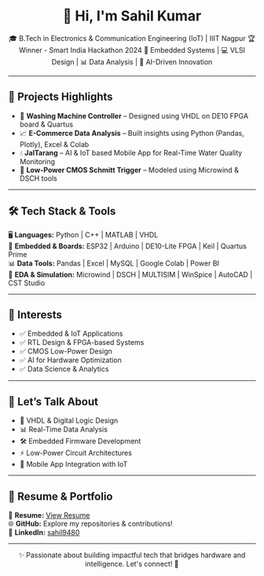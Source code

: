 <h1 align="center">👋 Hi, I'm Sahil Kumar</h1>
<p align="center">
🎓 B.Tech in Electronics & Communication Engineering (IoT) | IIIT Nagpur  
🏆 Winner - Smart India Hackathon 2024  
🔧 Embedded Systems | 💻 VLSI Design | 📊 Data Analysis | 🤖 AI-Driven Innovation  
</p>

---

## 🚀 Projects Highlights

- 🧼 <strong>Washing Machine Controller</strong> – Designed using VHDL on DE10 FPGA board & Quartus  
- 📈 <strong>E-Commerce Data Analysis</strong> – Built insights using Python (Pandas, Plotly), Excel & Colab  
- 💧 <strong>JalTarang</strong> – AI & IoT based Mobile App for Real-Time Water Quality Monitoring  
- 🔌 <strong>Low-Power CMOS Schmitt Trigger</strong> – Modeled using Microwind & DSCH tools  

---

## 🛠️ Tech Stack & Tools

🖥️ <strong>Languages:</strong> Python | C++ | MATLAB | VHDL  
📡 <strong>Embedded & Boards:</strong> ESP32 | Arduino | DE10-Lite FPGA | Keil | Quartus Prime  
📊 <strong>Data Tools:</strong> Pandas | Excel | MySQL | Google Colab | Power BI  
📐 <strong>EDA & Simulation:</strong> Microwind | DSCH | MULTISIM | WinSpice | AutoCAD | CST Studio  

---

## 🎯 Interests

- ✅ Embedded & IoT Applications  
- ✅ RTL Design & FPGA-based Systems  
- ✅ CMOS Low-Power Design  
- ✅ AI for Hardware Optimization  
- ✅ Data Science & Analytics  

---

## 💬 Let’s Talk About

- 🧠 VHDL & Digital Logic Design  
- 📊 Real-Time Data Analysis  
- 🛠️ Embedded Firmware Development  
- ⚡ Low-Power Circuit Architectures  
- 📲 Mobile App Integration with IoT  

---

## 📂 Resume & Portfolio

📄 <strong>Resume:</strong> [View Resume](https://your-link.com)  
🌐 <strong>GitHub:</strong> Explore my repositories & contributions!  
🔗 <strong>LinkedIn:</strong> [sahil9480](https://linkedin.com/in/sahil9480)

---

<p align="center">
✨ Passionate about building impactful tech that bridges hardware and intelligence. Let's connect! 🤝
</p>
